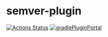 # semver-plugin
[![Actions Status](https://github.com/f-u-z-z-l-e/semver-plugin/workflows/Java%20CI/badge.svg)](https://github.com/f-u-z-z-l-e/semver-plugin/actions)
[![gradlePluginPortal](https://img.shields.io/maven-metadata/v/https/plugins.gradle.org/m2/ch/fuzzle/gradle/semver/ch.fuzzle.gradle.semver.gradle.plugin/maven-metadata.xml.svg?label=gradlePluginPortal)](https://plugins.gradle.org/plugin/ch.fuzzle.gradle.semver)
